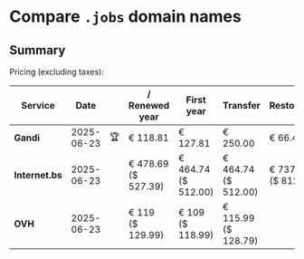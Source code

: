 # Compare `.jobs` domain names

## Summary

Pricing (excluding taxes):

| Service | Date |  | / Renewed year | First year | Transfer | Restoration |
|--|--|--|--|--|--|--|
| **Gandi** | 2025-06-23 | 🏆 | € 118.81 | € 127.81 | € 250.00 | € 66.42 |
| **Internet.bs** | 2025-06-23 |  | € 478.69<br>($ 527.39) | € 464.74<br>($ 512.00) | € 464.74<br>($ 512.00) | € 737.39<br>($ 812.39) |
| **OVH** | 2025-06-23 |  | € 119<br>($ 129.99) | € 109<br>($ 118.99) | € 115.99<br>($ 128.79) |  |
